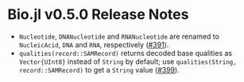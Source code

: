 Bio.jl v0.5.0 Release Notes
===========================

* `Nucleotide`, `DNANucleotide` and `RNANucleotide` are renamed to `NucleicAcid`, `DNA` and `RNA`, respectively ([#391]).
* `qualities(record::SAMRecord)` returns decoded base qualities as `Vector{UInt8}` instead of `String` by default; use `qualities(String, record::SAMRecord)` to get a `String` value ([#399]).

[#391]: https://github.com/BioJulia/Bio.jl/issues/391
[#399]: https://github.com/BioJulia/Bio.jl/pull/399

